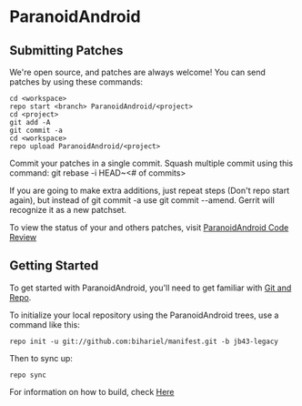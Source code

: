 ParanoidAndroid
===============

Submitting Patches
------------------
We're open source, and patches are always welcome!
You can send patches by using these commands:

    cd <workspace>
    repo start <branch> ParanoidAndroid/<project>
    cd <project>
    git add -A
    git commit -a
    cd <workspace>
    repo upload ParanoidAndroid/<project>

Commit your patches in a single commit. Squash multiple commit using this command: git rebase -i HEAD~<# of commits>

If you are going to make extra additions, just repeat steps (Don't repo start again), but instead of git commit -a
use git commit --amend. Gerrit will recognize it as a new patchset.

To view the status of your and others patches, visit [ParanoidAndroid Code Review](http://review.paranoid-rom.com/)


Getting Started
---------------

To get started with ParanoidAndroid, you'll need to get
familiar with [Git and Repo](http://source.android.com/download/using-repo).

To initialize your local repository using the ParanoidAndroid trees, use a command like this:

    repo init -u git://github.com:bihariel/manifest.git -b jb43-legacy

Then to sync up:

    repo sync

For information on how to build, check [Here](https://github.com/ParanoidAndroid/paranoid)
